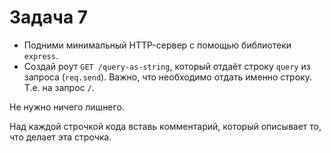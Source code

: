 # Задача 7

* Подними минимальный HTTP-сервер с помощью библиотеки `express`.
* Создай роут `GET /query-as-string`, который отдаёт строку `query` из запроса (`req.send`).
  Важно, что необходимо отдать именно строку. Т.е. на запрос `/`.

Не нужно ничего лишнего.

Над каждой строчкой кода вставь комментарий, который описывает то, что делает эта строчка.
